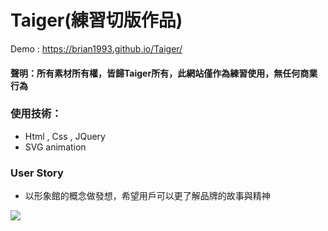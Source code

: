 # Taiger(練習切版作品)

 Demo : https://brian1993.github.io/Taiger/
 
#### 聲明：所有素材所有權，皆歸Taiger所有，此網站僅作為練習使用，無任何商業行為

### 使用技術： 
-  Html , Css , JQuery
-  SVG animation

### User Story 
- 以形象館的概念做發想，希望用戶可以更了解品牌的故事與精神

<img src="taiger.gif" >
